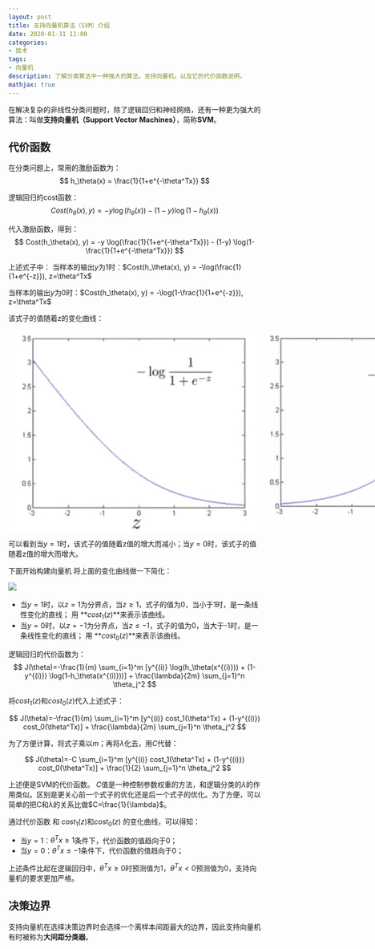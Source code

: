 ```yaml
---
layout: post
title: 支持向量机算法（SVM）介绍
date: 2020-01-31 11:00
categories:
- 技术
tags:
- 向量机
description: 了解分类算法中一种强大的算法，支持向量机。以及它的代价函数说明。
mathjax: true
---
```


在解决复杂的非线性分类问题时，除了逻辑回归和神经网络，还有一种更为强大的算法：叫做**支持向量机（Support Vector Machines）**，简称**SVM**。


## 代价函数

在分类问题上，常用的激励函数为：
$$ h_\theta(x) = \frac{1}{1+e^{-\theta^Tx}} $$

逻辑回归的cost函数：
$$ Cost(h_\theta(x), y) = -y \log(h_\theta(x)) - (1-y) \log(1-h_\theta(x)) $$

代入激励函数，得到：
$$ Cost(h_\theta(x), y) = -y \log(\frac{1}{1+e^{-\theta^Tx}}) - (1-y) \log(1-\frac{1}{1+e^{-\theta^Tx}}) $$

上述式子中：
当样本的输出$y$为1时：$Cost(h_\theta(x), y) = -\log(\frac{1}{1+e^{-z}}), z=\theta^Tx$

当样本的输出$y$为0时：$Cost(h_\theta(x), y) = -\log(1-\frac{1}{1+e^{-z}}), z=\theta^Tx$

该式子的值随着z的变化曲线：
<div style="display:flex;">
<img  src="/images/ml_25.jpg" alt="">
<img  src="/images/ml_26.jpg" alt="">
</div>

可以看到当$y=1$时，该式子的值随着z值的增大而减小；当$y=0$时，该式子的值随着z值的增大而增大。

下面开始构建向量机
将上面的变化曲线做一下简化：

![][1]

- 当$y=1$时，以$z=1$为分界点，当$z\geq 1$，式子的值为0，当小于1时，是一条线性变化的直线；
用 **$cost_1(z)$**来表示该曲线。
- 当$y=0$时，以$z=-1$为分界点，当$z\leq -1$，式子的值为0，当大于-1时，是一条线性变化的直线；
用 **$cost_0(z)$**来表示该曲线。


逻辑回归的代价函数为：
$$ J(\theta)=-\frac{1}{m} \sum_{i=1}^m [y^{(i)} \log(h_\theta(x^{(i)})) + (1-y^{(i)}) \log(1-h_\theta(x^{(i)}))] + \frac{\lambda}{2m} \sum_{j=1}^n \theta_j^2  $$

将$cost_1(z)$和$cost_0(z)$代入上述式子：

$$ J(\theta)=-\frac{1}{m} \sum_{i=1}^m [y^{(i)} cost_1(\theta^Tx) + (1-y^{(i)}) cost_0(\theta^Tx)] + \frac{\lambda}{2m} \sum_{j=1}^n \theta_j^2 $$

为了方便计算，将式子乘以$m$；再将$\lambda$化去，用$C$代替：

$$ J(\theta)=-C \sum_{i=1}^m [y^{(i)} cost_1(\theta^Tx) + (1-y^{(i)}) cost_0(\theta^Tx)] + \frac{1}{2} \sum_{j=1}^n \theta_j^2 $$

上述便是SVM的代价函数。
$C$值是一种控制参数权重的方法，和逻辑分类的$\lambda$的作用类似。区别是更关心前一个式子的优化还是后一个式子的优化。为了方便，可以简单的把C和$\lambda$的关系比做$C=\frac{1}{\lambda}$。

通过代价函数 和 $cost_1(z)$和$cost_0(z)$ 的变化曲线，可以得知：

- 当$y=1$：$\theta^Tx \geq  1$条件下，代价函数的值趋向于0；
- 当$y=0$：$\theta^Tx \leq -1$条件下，代价函数的值趋向于0；

上述条件比起在逻辑回归中，$\theta^Tx \geq 0$时预测值为1，$\theta^Tx < 0$预测值为0，支持向量机的要求更加严格。

## 决策边界

支持向量机在选择决策边界时会选择一个离样本间距最大的边界，因此支持向量机有时被称为**大间距分类器**。


[1]: /images/ml_27.jpg

 